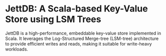 # JettDB: A Scala-based Key-Value Store using LSM Trees

JettDB is a high-performance, embeddable key-value store implemented in Scala. It leverages the Log-Structured Merge-tree (LSM-tree) architecture to provide efficient writes and reads, making it suitable for write-heavy workloads.

